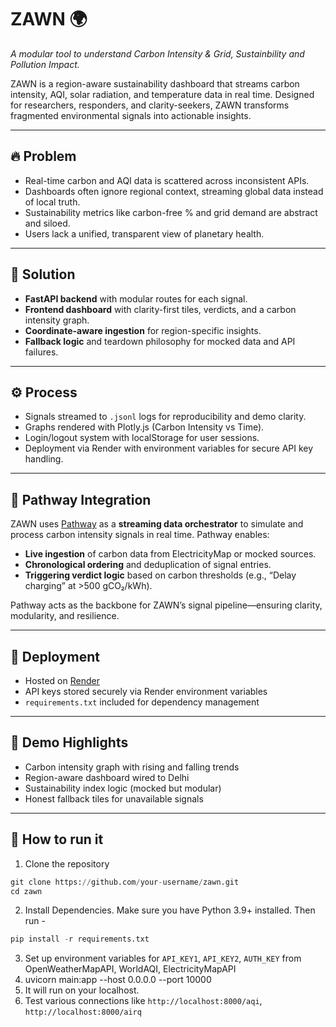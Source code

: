 # ZAWN 🌍  
*A modular tool to understand Carbon Intensity & Grid, Sustainbility and Pollution Impact.*

ZAWN is a region-aware sustainability dashboard that streams carbon intensity, AQI, solar radiation, and temperature data in real time. 
Designed for researchers, responders, and clarity-seekers, ZAWN transforms fragmented environmental signals into actionable insights.

---

## 🔥 Problem

- Real-time carbon and AQI data is scattered across inconsistent APIs.
- Dashboards often ignore regional context, streaming global data instead of local truth.
- Sustainability metrics like carbon-free % and grid demand are abstract and siloed.
- Users lack a unified, transparent view of planetary health.

---

## 🌱 Solution

- **FastAPI backend** with modular routes for each signal.
- **Frontend dashboard** with clarity-first tiles, verdicts, and a carbon intensity graph.
- **Coordinate-aware ingestion** for region-specific insights.
- **Fallback logic** and teardown philosophy for mocked data and API failures.

---

## ⚙️ Process

- Signals streamed to `.jsonl` logs for reproducibility and demo clarity.
- Graphs rendered with Plotly.js (Carbon Intensity vs Time).
- Login/logout system with localStorage for user sessions.
- Deployment via Render with environment variables for secure API key handling.

---

## 🧬 Pathway Integration

ZAWN uses [Pathway](https://pathway.com) as a **streaming data orchestrator** to simulate and process carbon intensity signals in real time. Pathway enables:

- **Live ingestion** of carbon data from ElectricityMap or mocked sources.
- **Chronological ordering** and deduplication of signal entries.
- **Triggering verdict logic** based on carbon thresholds (e.g., “Delay charging” at >500 gCO₂/kWh).

Pathway acts as the backbone for ZAWN’s signal pipeline—ensuring clarity, modularity, and resilience.

---

## 🚀 Deployment

- Hosted on [Render](https://zawn.render.com)
- API keys stored securely via Render environment variables
- `requirements.txt` included for dependency management

---

## 🧪 Demo Highlights

- Carbon intensity graph with rising and falling trends
- Region-aware dashboard wired to Delhi
- Sustainability index logic (mocked but modular)
- Honest fallback tiles for unavailable signals

---

## 📁 How to run it

1. Clone the repository
```python
git clone https://github.com/your-username/zawn.git
cd zawn
```
2. Install Dependencies. Make sure you have Python 3.9+ installed. Then run -
```python
pip install -r requirements.txt
```
3. Set up environment variables for ```API_KEY1```, ```API_KEY2```, ```AUTH_KEY``` from OpenWeatherMapAPI, WorldAQI, ElectricityMapAPI
4. uvicorn main:app --host 0.0.0.0 --port 10000
5. It will run on your localhost.
6. Test various connections like ```http://localhost:8000/aqi```,  ```http://localhost:8000/airq```
